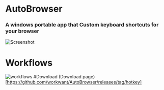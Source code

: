# AutoBrowser
### A windows portable app that Custom keyboard shortcuts for your browser
![Screenshot](https://i.imgur.com/gG1c9wo.gif)
# Workflows
![workflows](https://i.imgur.com/wnPTANJ.png)
#Download
(Download page)[https://github.com/workwant/AutoBrowser/releases/tag/hotkey]
